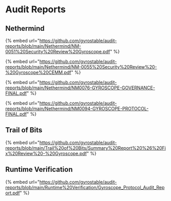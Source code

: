 # Audit Reports

## Nethermind

{% embed url="https://github.com/gyrostable/audit-reports/blob/main/Nethermind/NM-0051%20Security%20Review%20Gyroscope.pdf" %}

{% embed url="https://github.com/gyrostable/audit-reports/blob/main/Nethermind/NM-0055%20Security%20Review%20-%20Gyroscope%20CEMM.pdf" %}

{% embed url="https://github.com/gyrostable/audit-reports/blob/main/Nethermind/NM0076-GYROSCOPE-GOVERNANCE-FINAL.pdf" %}

{% embed url="https://github.com/gyrostable/audit-reports/blob/main/Nethermind/NM0094-GYROSCOPE-PROTOCOL-FINAL.pdf" %}

## Trail of Bits

{% embed url="https://github.com/gyrostable/audit-reports/blob/main/Trail%20of%20Bits/Summary%20Report%20%26%20Fix%20Review%20-%20Gyroscope.pdf" %}

## Runtime Verification

{% embed url="https://github.com/gyrostable/audit-reports/blob/main/Runtime%20Verification/Gyroscope_Protocol_Audit_Report.pdf" %}
